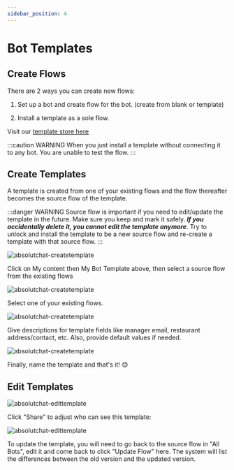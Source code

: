 ```yaml
---
sidebar_position: 4
---
```


# Bot Templates

## Create Flows

There are 2 ways you can create new flows:

1. Set up a bot and create flow for the bot. (create from blank or template)

2. Install a template as a sole flow.

Visit our [template store here](https://www.absolutchat.app/settings/accounts/5116#/templates)

:::caution WARNING
When you just install a template without connecting it to any bot. You are unable to test the flow.
:::

## Create Templates

A template is created from one of your existing flows and the flow thereafter becomes the source flow of the template.

:::danger WARNING
Source flow is important if you need to edit/update the template in the future. Make sure you keep and mark it safely. ***If you accidentally delete it, you cannot edit the template anymore***. Try to unlock and install the template to be a new source flow and re-create a template with that source flow.
:::

![absolutchat-createtemplate](/img/createtemplate.png)

Click on My content then My Bot Template above, then select a source flow from the existing flows

![absolutchat-createtemplate](/img/createtemplate2.png)

Select one of your existing flows.

![absolutchat-createtemplate](/img/createtemplate3.png)

Give descriptions for template fields like manager email, restaurant address/contact, etc. Also, provide default values if needed.

![absolutchat-createtemplate](/img/createtemplate4.png)

Finally, name the template and that's it! 😊


## Edit Templates

![absolutchat-edittemplate](/img/edittemplate.png)

Click "Share" to adjust who can see this template:

![absolutchat-edittemplate](/img/edittemplate2.png)

To update the template, you will need to go back to the source flow in "All Bots", edit it and come back to click "Update Flow" here. The system will list the differences between the old version and the updated version.